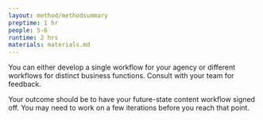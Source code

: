 ```yaml
---
layout: method/methodsummary
preptime: 1 hr
people: 5-6
runtime: 2 hrs
materials: materials.md
---
```

<!-- Preparation --> 
You can either develop a single workflow for your agency or different workflows for distinct business functions. Consult with your team for feedback.

Your outcome should be to have your future-state content workflow signed off. You may need to work on a few iterations before you reach that point.
